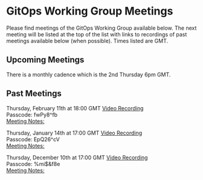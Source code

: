 # GitOps Working Group Meetings
Please find meetings of the GitOps Working Group available below. The next meeting will be listed at the top of the list with links to recordings of past meetings available below (when possible). Times listed are GMT.

## Upcoming Meetings
There is a monthly cadence which is the 2nd Thursday 6pm GMT.

## Past Meetings
Thursday, February 11th at 18:00 GMT
[Video Recording](https://weaveworks.zoom.us/rec/share/OPy5MSMzgIkPX1-PAdhwrnGGa82Lr5BuVpQ1iSK-sbHPph68ML1JNVQXRKlP09bw.bjqDnPKEA2W9D2HG)<br>
Passcode: fwPy8^fb<br>
[Meeting Notes:](https://docs.google.com/document/d/1hxifmCdOV5_FbKloDJRWZQHq0ge-trXJKF-BgV4wHVk/)

Thursday, January 14th at 17:00 GMT
[Video Recording](https://weaveworks.zoom.us/rec/share/_qrMRze16IHb2d4KIOHSa2Wxb_XzbU41-ZH6YZI5aJkUqOHM1bBQLCQhkFva5xo0.ay0LdxTVPCTlgbSd)<br>
Passcode: EpQ26^cV<br>
[Meeting Notes:](https://docs.google.com/document/d/1hxifmCdOV5_FbKloDJRWZQHq0ge-trXJKF-BgV4wHVk/)

Thursday, December 10th at 17:00 GMT
[Video Recording](https://weaveworks.zoom.us/rec/share/jyagKQsL7irvi1pF-RHzrrwH-Sqa59wNnBK0F2H8QYBo_rxJZOXMO-5j5CwUgKiK.9cl0var5BN-z0qrI)<br>
Passcode: %mi$&f8e<br>
[Meeting Notes:](https://docs.google.com/document/d/1hxifmCdOV5_FbKloDJRWZQHq0ge-trXJKF-BgV4wHVk/)
